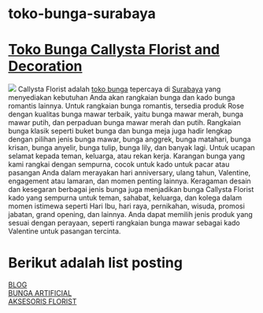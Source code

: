 # toko-bunga-surabaya

# <a href="https://callystaflorist.com">Toko Bunga Callysta Florist and Decoration</a>
<img src="https://mletsitndf7v.i.optimole.com/qsYy_Hw-3gLiQVjm/w:166/h:100/q:auto/https://callystaflorist.com/wp-content/uploads/2021/03/logo-website-white.png">
Callysta Florist adalah <a href="https://callystaflorist.com/toko-bunga/">toko bunga</a> tepercaya di <a href="http://maps.google.com/?q=callysta+florist+surabaya">Surabaya</a> yang menyediakan kebutuhan Anda akan rangkaian bunga dan kado bunga romantis lainnya. 
Untuk rangkaian bunga romantis, tersedia produk Rose dengan kualitas bunga mawar terbaik, yaitu bunga mawar merah, bunga mawar putih, dan perpaduan bunga mawar merah dan putih. 
Rangkaian bunga klasik seperti buket bunga dan bunga meja juga hadir lengkap dengan pilihan jenis bunga mawar, bunga anggrek, bunga matahari, bunga krisan, bunga anyelir, bunga tulip, bunga lily, dan banyak lagi. 
Untuk ucapan selamat kepada teman, keluarga, atau rekan kerja. 
Karangan bunga yang kami rangkai dengan sempurna, cocok untuk kado untuk pacar atau pasangan Anda dalam merayakan hari anniversary, ulang tahun, Valentine, engagement atau lamaran, dan momen penting lainnya. 
Keragaman desain dan kesegaran berbagai jenis bunga juga menjadikan bunga Callysta Florist kado yang sempurna untuk teman, sahabat, keluarga, dan kolega dalam momen istimewa seperti Hari Ibu, hari raya, pernikahan, wisuda, promosi jabatan, grand opening, dan lainnya. 
Anda dapat memilih jenis produk yang sesuai dengan perayaan, seperti rangkaian bunga mawar sebagai kado Valentine untuk pasangan tercinta.

# Berikut adalah list posting
<a href="https://callystaflorist.com/blog/">BLOG</a></br>
<a href="https://callystaflorist.com/product-category/bunga-artificial/">BUNGA ARTIFICIAL</a></br>
<a href="https://callystaflorist.com/product-category/aksesoris-florist/">AKSESORIS FLORIST</a></br>
